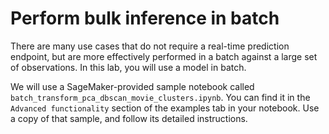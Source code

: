 # Perform bulk inference in batch

There are many use cases that do not require a real-time prediction endpoint, but are more effectively performed in a batch against a large set of observations. In this lab, you will use a model in batch.  

We will use a SageMaker-provided sample notebook called `batch_transform_pca_dbscan_movie_clusters.ipynb`. You can find it in the `Advanced functionality` section of the examples tab in your notebook. Use a copy of that sample, and follow its detailed instructions.
